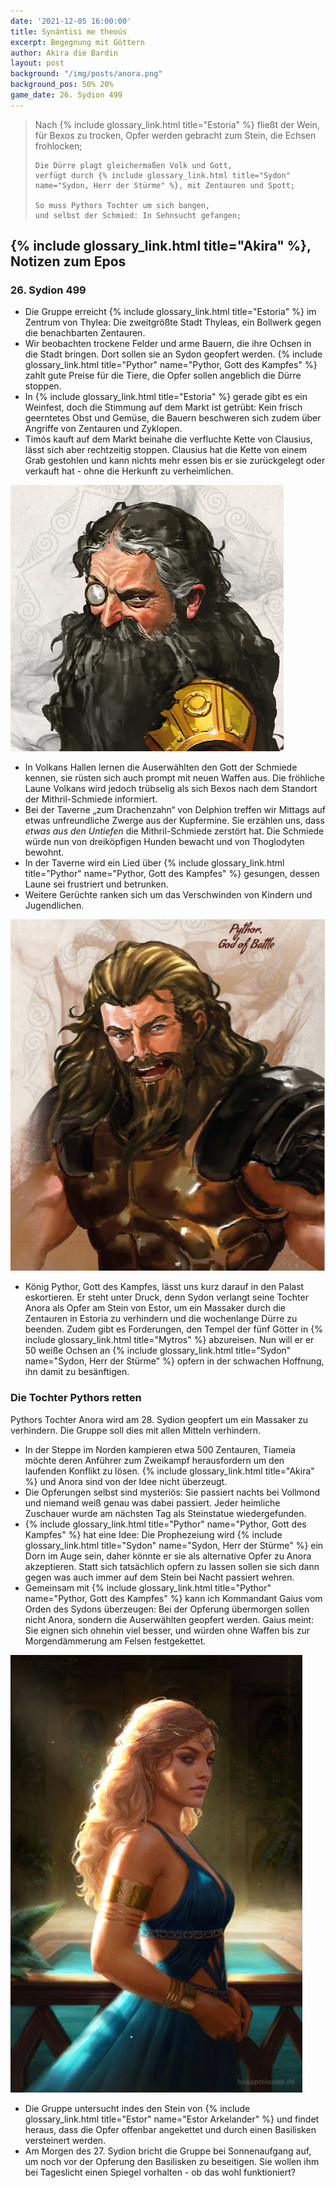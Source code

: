 ```yaml
---
date: '2021-12-05 16:00:00'
title: Synántisi me theoús
excerpt: Begegnung mit Göttern
author: Akira die Bardin
layout: post
background: "/img/posts/anora.png"
background_pos: 50% 20%
game_date: 26. Sydion 499
---
```


<div class="rhyme">
  <blockquote>
    Nach {% include glossary_link.html title="Estoria" %} fließt der Wein, für Bexos zu trocken,
    Opfer werden gebracht zum Stein, die Echsen frohlocken;

    Die Dürre plagt gleichermaßen Volk und Gott,
    verfügt durch {% include glossary_link.html title="Sydon" name="Sydon, Herr der Stürme" %}, mit Zentauren und Spott;

    So muss Pythors Tochter um sich bangen,
    und selbst der Schmied: In Sehnsucht gefangen;
  </blockquote>
</div>

## {% include glossary_link.html title="Akira" %}, Notizen zum Epos

### 26. Sydion 499

* Die Gruppe erreicht {% include glossary_link.html title="Estoria" %} im Zentrum von Thylea: Die zweitgrößte Stadt Thyleas, ein Bollwerk gegen die benachbarten Zentauren.
* Wir beobachten trockene Felder und arme Bauern, die ihre Ochsen in die Stadt bringen. Dort sollen sie an Sydon geopfert werden. {% include glossary_link.html title="Pythor" name="Pythor, Gott des Kampfes" %} zahlt gute Preise für die Tiere, die Opfer sollen angeblich die Dürre stoppen.
* In {% include glossary_link.html title="Estoria" %} gerade gibt es ein Weinfest, doch die Stimmung auf dem Markt ist getrübt: Kein frisch geerntetes Obst und Gemüse, die Bauern beschweren sich zudem über Angriffe von Zentauren und Zyklopen.
* Timós kauft auf dem Markt beinahe die verfluchte Kette von Clausius, lässt sich aber rechtzeitig stoppen. Clausius hat die Kette von einem Grab gestohlen und kann nichts mehr essen bis er sie zurückgelegt oder verkauft hat - ohne die Herkunft zu verheimlichen.

![{% include glossary_link.html title="Volkan" name="Volkan, Gott der Schmiede" %}](/img/posts/volkan.png)

* In Volkans Hallen lernen die Auserwählten den Gott der Schmiede kennen, sie rüsten sich auch prompt mit neuen Waffen aus. Die fröhliche Laune Volkans wird jedoch trübselig als sich Bexos nach dem Standort der Mithril-Schmiede informiert.
* Bei der Taverne „zum Drachenzahn“ von Delphion treffen wir Mittags auf etwas unfreundliche Zwerge aus der Kupfermine. Sie erzählen uns, dass _etwas aus den Untiefen_ die Mithril-Schmiede zerstört hat. Die Schmiede würde nun von dreiköpfigen Hunden bewacht und von Thoglodyten bewohnt.
* In der Taverne wird ein Lied über {% include glossary_link.html title="Pythor" name="Pythor, Gott des Kampfes" %} gesungen, dessen Laune sei frustriert und betrunken.
* Weitere Gerüchte ranken sich um das Verschwinden von Kindern und Jugendlichen.

![Pyhtor](/img/posts/pythor_low_res.png)

* König Pythor, Gott des Kampfes, lässt uns kurz darauf in den Palast eskortieren. Er steht unter Druck, denn Sydon verlangt seine Tochter Anora als Opfer am Stein von Estor, um ein Massaker durch die Zentauren in Estoria zu verhindern und die wochenlange Dürre zu beenden. Zudem gibt es Forderungen, den Tempel der fünf Götter in {% include glossary_link.html title="Mytros" %} abzureisen. Nun will er er 50 weiße Ochsen an {% include glossary_link.html title="Sydon" name="Sydon, Herr der Stürme" %} opfern in der schwachen Hoffnung, ihn damit zu besänftigen.

<div class="infobox quest">
  <h3>Die Tochter Pythors retten</h3>
  <p>Pythors Tochter Anora wird am 28. Sydion geopfert um ein Massaker zu verhindern. Die Gruppe soll dies mit allen Mitteln verhindern.</p>
</div>

* In der Steppe im Norden kampieren etwa 500 Zentauren, Tiameia möchte deren Anführer zum Zweikampf herausfordern um den laufenden Konflikt zu lösen. {% include glossary_link.html title="Akira" %} und Anora sind von der Idee nicht überzeugt.
* Die Opferungen selbst sind mysteriös: Sie passiert nachts bei Vollmond und niemand weiß genau was dabei passiert. Jeder heimliche Zuschauer wurde am nächsten Tag als Steinstatue wiedergefunden.
* {% include glossary_link.html title="Pythor" name="Pythor, Gott des Kampfes" %} hat eine Idee: Die Prophezeiung wird {% include glossary_link.html title="Sydon" name="Sydon, Herr der Stürme" %} ein Dorn im Auge sein, daher könnte er sie als alternative Opfer zu Anora akzeptieren. Statt sich tatsächlich opfern zu lassen sollen sie sich dann gegen was auch immer auf dem Stein bei Nacht passiert wehren.
* Gemeinsam mit {% include glossary_link.html title="Pythor" name="Pythor, Gott des Kampfes" %} kann ich Kommandant Gaius vom Orden des Sydons überzeugen: Bei der Opferung übermorgen sollen nicht Anora, sondern die Auserwählten geopfert werden. Gaius meint: Sie eignen sich ohnehin viel besser, und würden ohne Waffen bis zur Morgendämmerung am Felsen festgekettet.

![Anora](/img/posts/anora_low_res.png)

* Die Gruppe untersucht indes den Stein von {% include glossary_link.html title="Estor" name="Estor Arkelander" %} und findet heraus, dass die Opfer offenbar angekettet und durch einen Basilisken versteinert werden.
* Am Morgen des 27. Sydion bricht die Gruppe bei Sonnenaufgang auf, um noch vor der Opferung den Basilisken zu beseitigen. Sie wollen ihm bei Tageslicht einen Spiegel vorhalten - ob das wohl funktioniert?
